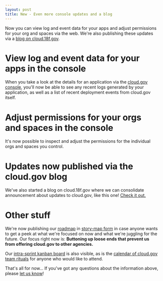 ```yaml
---
layout: post
title: New - Even more console updates and a blog
---
```

Now you can view log and event data for your apps and adjust permissions for your org and spaces via the web. We're also publishing these updates via a [blog on cloud.18f.gov](http://cloud.18f.gov/blog/).

# View log and event data for your apps in the console
When you take a look at the details for an application via the [cloud.gov console](http://console.18f.gov), you'll now be able to see any recent logs generated by your application, as well as a list of recent deployment events from cloud.gov itself.

# Adjust permissions for your orgs and spaces in the console
It's now possible to inspect and adjust the permissions for the individual orgs and spaces you control. 

# Updates now published via the cloud.gov blog
We've also started a blog on cloud.18f.gov where we can consolidate announcement about updates to cloud.gov, like this one! [Check it out.](http://cloud.18f.gov/blog/)

# Other stuff
We're now publishing our [roadmap](https://18f.storiesonboard.com/m/gov-dev) in [story-map form](http://jpattonassociates.com/wp-content/uploads/2015/03/story_mapping.pdf) in case anyone wants to get a peek at what we're focused on now and what we're juggling for the future. Our focus right now is: **Buttoning up loose ends that prevent us from offering cloud.gov to other agencies.**

Our [intra-sprint kanban board](https://trello.com/b/ChGzyepo/gov-dev) is also visible, as is the [calendar of cloud.gov team rituals](https://www.google.com/calendar/embed?src=gsa.gov_0samf7guodi7o2jhdp0ec99aks%40group.calendar.google.com&ctz=America/Los_Angeles) for anyone who would like to attend.

That's all for now... If you've got any questions about the information above, please [let us know](mailto:bret.mogilefsky@gsa.gov)!

